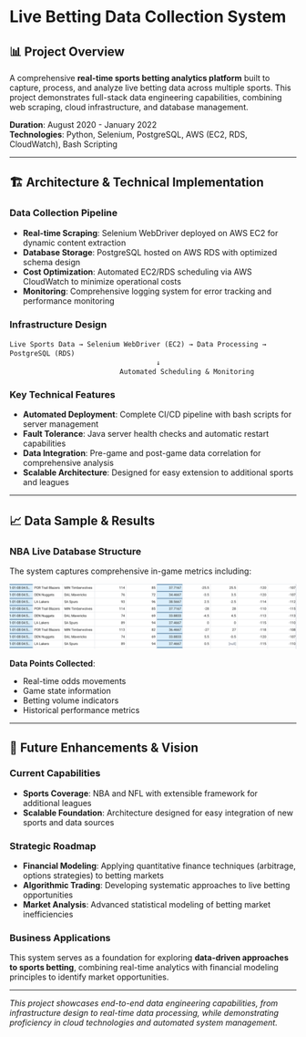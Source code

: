 # Live Betting Data Collection System

## 📊 Project Overview

A comprehensive **real-time sports betting analytics platform** built to capture, process, and analyze live betting data across multiple sports. This project demonstrates full-stack data engineering capabilities, combining web scraping, cloud infrastructure, and database management.

**Duration**: August 2020 - January 2022  
**Technologies**: Python, Selenium, PostgreSQL, AWS (EC2, RDS, CloudWatch), Bash Scripting

---

## 🏗️ Architecture & Technical Implementation

### Data Collection Pipeline
- **Real-time Scraping**: Selenium WebDriver deployed on AWS EC2 for dynamic content extraction
- **Database Storage**: PostgreSQL hosted on AWS RDS with optimized schema design
- **Cost Optimization**: Automated EC2/RDS scheduling via AWS CloudWatch to minimize operational costs
- **Monitoring**: Comprehensive logging system for error tracking and performance monitoring

### Infrastructure Design
```
Live Sports Data → Selenium WebDriver (EC2) → Data Processing → PostgreSQL (RDS)
                                    ↓
                           Automated Scheduling & Monitoring
```

### Key Technical Features
- **Automated Deployment**: Complete CI/CD pipeline with bash scripts for server management
- **Fault Tolerance**: Java server health checks and automatic restart capabilities  
- **Data Integration**: Pre-game and post-game data correlation for comprehensive analysis
- **Scalable Architecture**: Designed for easy extension to additional sports and leagues

---

## 📈 Data Sample & Results

### NBA Live Database Structure
The system captures comprehensive in-game metrics including:

![NBA Database Sample](./nba_live_db_ex.png)

**Data Points Collected**:
- Real-time odds movements
- Game state information  
- Betting volume indicators
- Historical performance metrics

---
## 🚀 Future Enhancements & Vision

### Current Capabilities
- **Sports Coverage**: NBA and NFL with extensible framework for additional leagues
- **Scalable Foundation**: Architecture designed for easy integration of new sports and data sources

### Strategic Roadmap  
- **Financial Modeling**: Applying quantitative finance techniques (arbitrage, options strategies) to betting markets
- **Algorithmic Trading**: Developing systematic approaches to live betting opportunities
- **Market Analysis**: Advanced statistical modeling of betting market inefficiencies

### Business Applications
This system serves as a foundation for exploring **data-driven approaches to sports betting**, combining real-time analytics with financial modeling principles to identify market opportunities.

---

*This project showcases end-to-end data engineering capabilities, from infrastructure design to real-time data processing, while demonstrating proficiency in cloud technologies and automated system management.*

